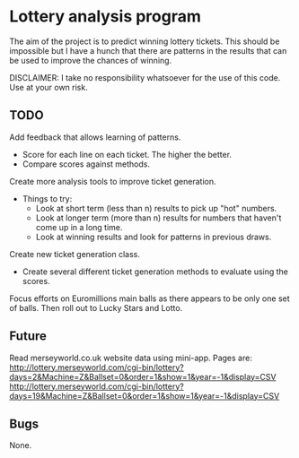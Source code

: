 # Lottery analysis program
The aim of the project is to predict winning lottery tickets.  This should be
impossible but I have a hunch that there are patterns in the results that can
be used to improve the chances of winning.

DISCLAIMER: I take no responsibility whatsoever for the use of this code.  Use
at your own risk.



## TODO
Add feedback that allows learning of patterns.
 * Score for each line on each ticket.  The higher the better.
 * Compare scores against methods.

Create more analysis tools to improve ticket generation.
 * Things to try:
   * Look at short term (less than n) results to pick up "hot" numbers.
   * Look at longer term (more than n) results for numbers that haven't come
     up in a long time.
   * Look at winning results and look for patterns in previous draws.

Create new ticket generation class.
 * Create several different ticket generation methods to evaluate using the
   scores.
 
Focus efforts on Euromillions main balls as there appears to be only one set
of balls.  Then roll out to Lucky Stars and Lotto.


## Future
Read merseyworld.co.uk website data using mini-app.
Pages are:
http://lottery.merseyworld.com/cgi-bin/lottery?days=2&Machine=Z&Ballset=0&order=1&show=1&year=-1&display=CSV
http://lottery.merseyworld.com/cgi-bin/lottery?days=19&Machine=Z&Ballset=0&order=1&show=1&year=-1&display=CSV


## Bugs
None.

